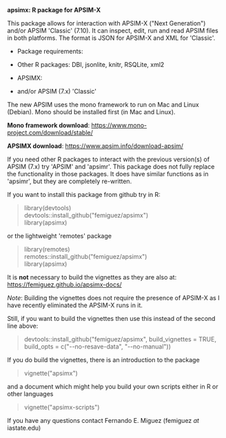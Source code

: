 **apsimx: R package for APSIM-X**

This package allows for interaction with APSIM-X ("Next Generation")
and/or APSIM 'Classic' (7.10). It can inspect, edit, run and read
APSIM files in both platforms. The format is JSON for APSIM-X and XML
for 'Classic'.

* Package requirements:

* Other R packages: DBI, jsonlite, knitr, RSQLite, xml2

* APSIMX:

* and/or APSIM (7.x) 'Classic'

The new APSIM uses the mono framework to run on Mac and Linux
(Debian). Mono should be installed first (in Mac and Linux).

**Mono framework download**:
https://www.mono-project.com/download/stable/

**APSIMX download**:
https://www.apsim.info/download-apsim/

If you need other R packages to interact with the previous version(s) of
APSIM (7.x) try 'APSIM' and 'apsimr'. This package does not fully
replace the functionality in those packages. It does have similar
functions as in 'apsimr', but they are completely re-written.

If you want to install this package from github try in R:

> library(devtools) \
> devtools::install_github("femiguez/apsimx") \
> library(apsimx)

or the lightweight 'remotes' package

> library(remotes) \
> remotes::install_github("femiguez/apsimx") \
> library(apsimx)

It is **not** necessary to build the vignettes as they are also at:
https://femiguez.github.io/apsimx-docs/

*Note*: Building the vignettes does not require the presence of APSIM-X as I
have recently eliminated the APSIM-X runs in it.

Still, if you want to build the vignettes then use this instead
of the second line above:

> devtools::install_github("femiguez/apsimx", build_vignettes = TRUE,
> build_opts = c("--no-resave-data", "--no-manual")) 

If you do build the vignettes, there is an introduction to the package

> vignette("apsimx")

and a document which might help you build your own scripts either in R
or other languages

> vignette("apsimx-scripts")

If you have any questions contact Fernando E. Miguez (femiguez *at* iastate.edu)
